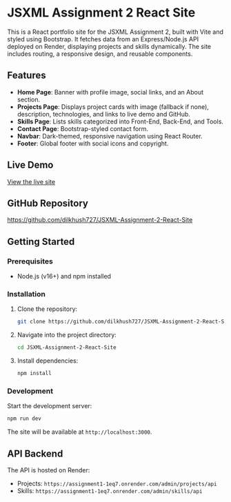 # JSXML Assignment 2 React Site

This is a React portfolio site for the JSXML Assignment 2, built with Vite and styled using Bootstrap. It fetches data from an Express/Node.js API deployed on Render, displaying projects and skills dynamically. The site includes routing, a responsive design, and reusable components.

## Features

- **Home Page**: Banner with profile image, social links, and an About section.
- **Projects Page**: Displays project cards with image (fallback if none), description, technologies, and links to live demo and GitHub.
- **Skills Page**: Lists skills categorized into Front-End, Back-End, and Tools.
- **Contact Page**: Bootstrap-styled contact form.
- **Navbar**: Dark-themed, responsive navigation using React Router.
- **Footer**: Global footer with social icons and copyright.

## Live Demo

[View the live site](https://jsxml-assignment2-frontend.onrender.com)  

## GitHub Repository

https://github.com/dilkhush727/JSXML-Assignment-2-React-Site

## Getting Started

### Prerequisites

- Node.js (v16+) and npm installed

### Installation

1. Clone the repository:
   ```bash
   git clone https://github.com/dilkhush727/JSXML-Assignment-2-React-Site.git
   ```
2. Navigate into the project directory:
   ```bash
   cd JSXML-Assignment-2-React-Site
   ```
3. Install dependencies:
   ```bash
   npm install
   ```

### Development

Start the development server:

```bash
npm run dev
```

The site will be available at `http://localhost:3000`.


## API Backend

The API is hosted on Render:

- Projects: `https://assignment1-1eq7.onrender.com/admin/projects/api`
- Skills: `https://assignment1-1eq7.onrender.com/admin/skills/api`
